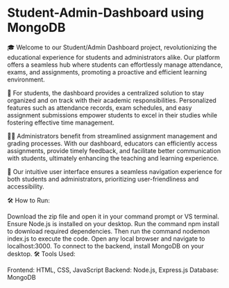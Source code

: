 # Student-Admin-Dashboard using MongoDB
🎓 Welcome to our Student/Admin Dashboard project, revolutionizing the educational experience for students and administrators alike. Our platform offers a seamless hub where students can effortlessly manage attendance, exams, and assignments, promoting a proactive and efficient learning environment.

🚀 For students, the dashboard provides a centralized solution to stay organized and on track with their academic responsibilities. Personalized features such as attendance records, exam schedules, and easy assignment submissions empower students to excel in their studies while fostering effective time management.

👩‍🏫 Administrators benefit from streamlined assignment management and grading processes. With our dashboard, educators can efficiently access assignments, provide timely feedback, and facilitate better communication with students, ultimately enhancing the teaching and learning experience.

🌟 Our intuitive user interface ensures a seamless navigation experience for both students and administrators, prioritizing user-friendliness and accessibility.

🛠️ How to Run:

Download the zip file and open it in your command prompt or VS terminal.
Ensure Node.js is installed on your desktop.
Run the command npm install to download required dependencies.
Then run the command nodemon index.js to execute the code.
Open any local browser and navigate to localhost:3000.
To connect to the backend, install MongoDB on your desktop.
🛠️ Tools Used:

Frontend: HTML, CSS, JavaScript
Backend: Node.js, Express.js
Database: MongoDB
